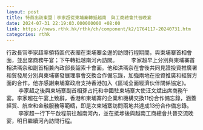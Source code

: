 ```yaml
---
layout: post
title: 特首出訪東盟｜李家超從柬埔寨轉抵越南　與工商總會共晉晚宴
date: 2024-07-31 22:19:03.000000000 +08:00
link: https://news.rthk.hk/rthk/ch/component/k2/1764117-20240731.htm
categories: rthk
---
```


行政長官李家超率領特區代表團在柬埔寨金邊的訪問行程期間，與柬埔寨首相會面，並出席商務午宴；下午轉抵越南河內訪問。
　　 
李家超早上分別與柬埔寨首相洪瑪奈和副首相兼內政部長韶索卡會面。他和洪瑪奈在會後共同見證投資推廣署和貿發局分別與柬埔寨發展理事會交換合作備忘錄，加強兩地在投資推廣和經貿方面的合作。他亦感謝柬埔寨政府支持香港加入《區域全面經濟伙伴關係協定》。
　　 
李家超之後與柬埔寨副首相孫占托和中國駐柬埔寨大使汪文斌出席商務午宴。李家超在午宴上致辭，香港和柬埔寨的企業和機構交換11份合作備忘錄，涵蓋經貿、航空和金融服務等範疇，即是次柬埔寨訪問兩地共達成13份合作備忘錄。
　　 
李家超一行下午啟程前往越南河內，並在抵埗後與越南工商總會共晉交流晚宴，明日繼續河內訪問行程。
